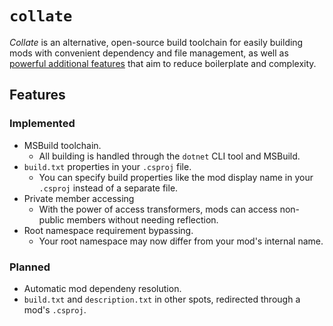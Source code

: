 # `collate`

_Collate_ is an alternative, open-source build toolchain for easily building mods with convenient dependency and file management, as well as [powerful additional features](PLANNED.md) that aim to reduce boilerplate and complexity.

## Features

### Implemented

* MSBuild toolchain.
  * All building is handled through the `dotnet` CLI tool and MSBuild.
* `build.txt` properties in your `.csproj` file.
  * You can specify build properties like the mod display name in your `.csproj` instead of a separate file.
* Private member accessing
  * With the power of access transformers, mods can access non-public members without needing reflection.
* Root namespace requirement bypassing.
  * Your root namespace may now differ from your mod's internal name.

### Planned

* Automatic mod dependeny resolution.
* `build.txt` and `description.txt` in other spots, redirected through a mod's `.csproj`.
